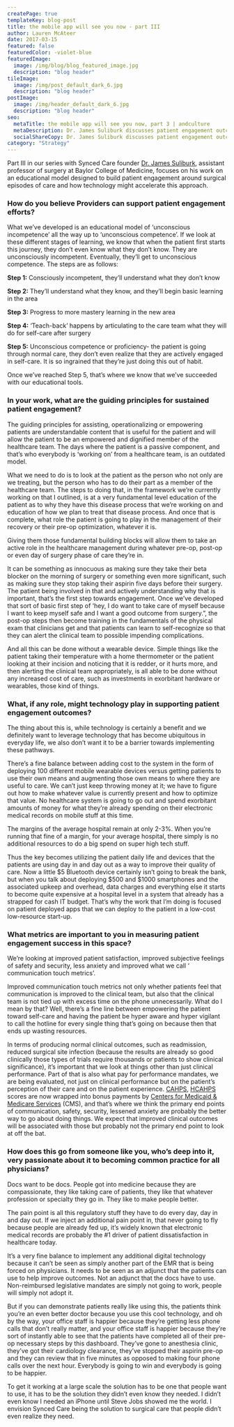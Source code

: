 ```yaml
---
createPage: true
templateKey: blog-post
title: the mobile app will see you now - part III
author: Lauren McAteer
date: 2017-03-15
featured: false
featuredColor: -violet-blue
featuredImage:
  image: /img/blog/blog_featured_image.jpg
  description: "blog header"
tileImage:
  image: /img/post_default_dark_6.jpg
  description: "blog header"
postImage:
  image: /img/header_default_dark_6.jpg
  description: "blog header"
seo:
  metaTitle: the mobile app will see you now, part 3 | andculture
  metaDescription: Dr. James Suliburk discusses patient engagement outcomes, the role of technology in achieving these goals, and what providers should do to support them.
  socialShareCopy: Dr. James Suliburk discusses patient engagement outcomes, the role of technology in achieving these goals, and what providers should do to support them.
category: "Strategy"
---
```

Part III in our series with Synced Care founder [Dr. James Suliburk](https://www.bcm.edu/people/view/james-suliburk-m-d-facs/b264d8d6-ffed-11e2-be68-080027880ca6), assistant professor of surgery at Baylor College of Medicine, focuses on his work on an educational model designed to build patient engagement around surgical episodes of care and how technology might accelerate this approach.

### How do you believe Providers can support patient engagement efforts?
What we’ve developed is an educational model of ‘unconscious incompetence’ all the way up to ‘unconscious competence’. If we look at these different stages of learning, we know that when the patient first starts this journey, they don’t even know what they don’t know. They are unconsciously incompetent. Eventually, they’ll get to unconscious competence. The steps are as follows:

**Step 1:** Consciously incompetent, they’ll understand what they don’t know

**Step 2:** They’ll understand what they know, and they’ll begin basic learning in the area

**Step 3:** Progress to more mastery learning in the new area

**Step 4:** ‘Teach-back’ happens by articulating to the care team what they will do for self-care after surgery

**Step 5:** Unconscious competence or proficiency- the patient is going through normal care, they don’t even realize that they are actively engaged in self-care. It is so ingrained that they’re just doing this out of habit.

Once we’ve reached Step 5, that’s where we know that we’ve succeeded with our educational tools.

### In your work, what are the guiding principles for sustained patient engagement?
The guiding principles for assisting, operationalizing or empowering patients are understandable content that is useful for the patient and will allow the patient to be an empowered and dignified member of the healthcare team. The days where the patient is a passive component, and that’s who everybody is ‘working on’ from a healthcare team, is an outdated model.

What we need to do is to look at the patient as the person who not only are we treating, but the person who has to do their part as a member of the healthcare team. The steps to doing that, in the framework we’re currently working on that I outlined, is at a very fundamental level education of the patient as to why they have this disease process that we’re working on and education of how we plan to treat that disease process. And once that is complete, what role the patient is going to play in the management of their recovery or their pre-op optimization, whatever it is.

Giving them those fundamental building blocks will allow them to take an active role in the healthcare management during whatever pre-op, post-op or even day of surgery phase of care they’re in.

It can be something as innocuous as making sure they take their beta blocker on the morning of surgery or something even more significant, such as making sure they stop taking their aspirin five days before their surgery. The patient being involved in that and actively understanding why that is important, that’s the first step towards engagement. Once we’ve developed that sort of basic first step of ‘hey, I do want to take care of myself because I want to keep myself safe and I want a good outcome from surgery.”, the post-op steps then become training in the fundamentals of the physical exam that clinicians get and that patients can learn to self-recognize so that they can alert the clinical team to possible impending complications.

And all this can be done without a wearable device. Simple things like the patient taking their temperature with a home thermometer or the patient looking at their incision and noticing that it is redder, or it hurts more, and then alerting the clinical team appropriately, is all able to be done without any increased cost of care, such as investments in exorbitant hardware or wearables, those kind of things.

### What, if any role, might technology play in supporting patient engagement outcomes?
The thing about this is, while technology is certainly a benefit and we definitely want to leverage technology that has become ubiquitous in everyday life, we also don’t want it to be a barrier towards implementing these pathways.

There’s a fine balance between adding cost to the system in the form of deploying 100 different mobile wearable devices versus getting patients to use their own means and augmenting those own means to where they are useful to care. We can’t just keep throwing money at it; we have to figure out how to make whatever value is currently present and how to optimize that value. No healthcare system is going to go out and spend exorbitant amounts of money for what they’re already spending on their electronic medical records on mobile stuff at this time.

The margins of the average hospital remain at only 2-3%. When you’re running that fine of a margin, for your average hospital, there simply is no additional resources to do a big spend on super high tech stuff.

Thus the key becomes utilizing the patient daily life and devices that the patients are using day in and day out as a way to improve their quality of care. Now a little $5 Bluetooth device certainly isn’t going to break the bank, but when you talk about deploying $500 and $1000 smartphones and the associated upkeep and overhead, data charges and everything else it starts to become quite expensive at a hospital level in a system that already has a strapped for cash IT budget. That’s why the work that I’m doing is focused on patient deployed apps that we can deploy to the patient in a low-cost low-resource start-up.

### What metrics are important to you in measuring patient engagement success in this space?
We’re looking at improved patient satisfaction, improved subjective feelings of safety and security, less anxiety and improved what we call ‘ communication touch metrics’.

Improved communication touch metrics not only whether patients feel that communication is improved to the clinical team, but also that the clinical team is not tied up with excess time on the phone unnecessarily. What do I mean by that? Well, there’s a fine line between empowering the patient toward self-care and having the patient be hyper aware and hyper vigilant to call the hotline for every single thing that’s going on because then that ends up wasting resources.

In terms of producing normal clinical outcomes, such as readmission, reduced surgical site infection (because the results are already so good clinically those types of trials require thousands or patients to show clinical significance), it’s important that we look at things other than just clinical performance. Part of that is also what pay for performance mandates, we are being evaluated, not just on clinical performance but on the patient’s perception of their care and on the patient experience. [CAHPS](https://www.cms.gov/Research-Statistics-Data-and-Systems/Research/CAHPS/), [HCAHPS](https://www.cms.gov/Medicare/Quality-Initiatives-Patient-Assessment-instruments/HospitalQualityInits/HospitalHCAHPS.html) scores are now wrapped into bonus payments by [Centers for Medicaid & Medicare Services](https://www.cms.gov) (CMS), and that’s where we think the primary end points of communication, safety, security, lessened anxiety are probably the better way to go about doing things. We expect that improved clinical outcomes will be associated with those but probably not the primary end point to look at off the bat.

### How does this go from someone like you, who’s deep into it, very passionate about it to becoming common practice for all physicians?
Docs want to be docs. People got into medicine because they are compassionate, they like taking care of patients, they like that whatever profession or specialty they go in. They like to make people better.

The pain point is all this regulatory stuff they have to do every day, day in and day out. If we inject an additional pain point in, that never going to fly because people are already fed up, it’s widely known that electronic medical records are probably the #1 driver of patient dissatisfaction in healthcare today.

It’s a very fine balance to implement any additional digital technology because it can’t be seen as simply another part of the EMR that is being forced on physicians. It needs to be seen as an adjunct that the patients can use to help improve outcomes. Not an adjunct that the docs have to use. Non-reimbursed legislative mandates are simply not going to work, people will simply not adopt it.

But if you can demonstrate patients really like using this, the patients think you’re an even better doctor because you use this cool technology, and oh by the way, your office staff is happier because they’re getting less phone calls that don’t really matter, and your office staff is happier because they’re sort of instantly able to see that the patients have completed all of their pre-op necessary steps by this dashboard. They’ve gone to anesthesia clinic, they’ve got their cardiology clearance, they’ve stopped their aspirin pre-op and they can review that in five minutes as opposed to making four phone calls over the next hour. Everybody is going to win and everybody is going to be happier.

To get it working at a large scale the solution has to be one that people want to use, it has to be the solution they didn’t even know they needed. I didn’t even know I needed an iPhone until Steve Jobs showed me the world. I envision Synced Care being the solution to surgical care that people didn’t even realize they need.